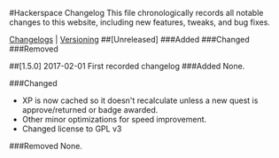 #Hackerspace Changelog
This file chronologically records all notable changes to this website, including new features, tweaks, and bug fixes.

[Changelogs](http://keepachangelog.com/en/0.3.0/) | [Versioning](http://semver.org/)
##[Unreleased]
###Added
###Changed
###Removed

##[1.5.0] 2017-02-01
First recorded changelog
###Added
None.

###Changed
* XP is now cached so it doesn't recalculate unless a new quest is approve/returned or badge awarded.
* Other minor optimizations for speed improvement.
* Changed license to GPL v3

###Removed
None.
